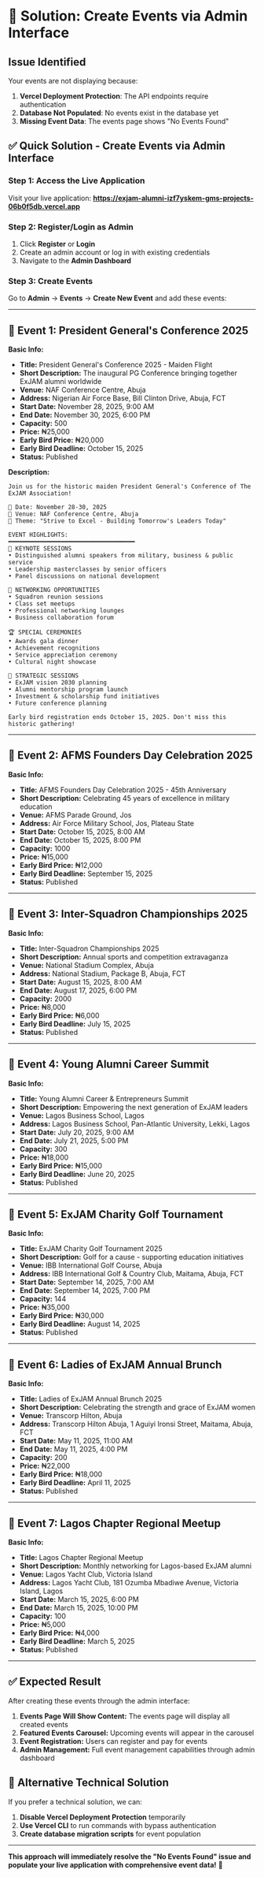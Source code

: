 # 🎯 Solution: Create Events via Admin Interface

## Issue Identified
Your events are not displaying because:
1. **Vercel Deployment Protection**: The API endpoints require authentication  
2. **Database Not Populated**: No events exist in the database yet
3. **Missing Event Data**: The events page shows "No Events Found"

## ✅ **Quick Solution - Create Events via Admin Interface**

### Step 1: Access the Live Application
Visit your live application: **https://exjam-alumni-izf7yskem-gms-projects-06b0f5db.vercel.app**

### Step 2: Register/Login as Admin
1. Click **Register** or **Login**
2. Create an admin account or log in with existing credentials
3. Navigate to the **Admin Dashboard**

### Step 3: Create Events
Go to **Admin** → **Events** → **Create New Event** and add these events:

---

## 📅 **Event 1: President General's Conference 2025**

**Basic Info:**
- **Title:** President General's Conference 2025 - Maiden Flight
- **Short Description:** The inaugural PG Conference bringing together ExJAM alumni worldwide
- **Venue:** NAF Conference Centre, Abuja  
- **Address:** Nigerian Air Force Base, Bill Clinton Drive, Abuja, FCT
- **Start Date:** November 28, 2025, 9:00 AM
- **End Date:** November 30, 2025, 6:00 PM
- **Capacity:** 500
- **Price:** ₦25,000
- **Early Bird Price:** ₦20,000
- **Early Bird Deadline:** October 15, 2025
- **Status:** Published

**Description:**
```
Join us for the historic maiden President General's Conference of The ExJAM Association!

📅 Date: November 28-30, 2025
📍 Venue: NAF Conference Centre, Abuja
🎯 Theme: "Strive to Excel - Building Tomorrow's Leaders Today"

EVENT HIGHLIGHTS:
━━━━━━━━━━━━━━━━━━━━━━━━━━━━━━━━━━━━
🎤 KEYNOTE SESSIONS
• Distinguished alumni speakers from military, business & public service
• Leadership masterclasses by senior officers
• Panel discussions on national development

🤝 NETWORKING OPPORTUNITIES
• Squadron reunion sessions
• Class set meetups  
• Professional networking lounges
• Business collaboration forum

🏆 SPECIAL CEREMONIES
• Awards gala dinner
• Achievement recognitions
• Service appreciation ceremony
• Cultural night showcase

🎯 STRATEGIC SESSIONS
• ExJAM vision 2030 planning
• Alumni mentorship program launch
• Investment & scholarship fund initiatives
• Future conference planning

Early bird registration ends October 15, 2025. Don't miss this historic gathering!
```

---

## 📅 **Event 2: AFMS Founders Day Celebration 2025**

**Basic Info:**
- **Title:** AFMS Founders Day Celebration 2025 - 45th Anniversary
- **Short Description:** Celebrating 45 years of excellence in military education
- **Venue:** AFMS Parade Ground, Jos
- **Address:** Air Force Military School, Jos, Plateau State
- **Start Date:** October 15, 2025, 8:00 AM
- **End Date:** October 15, 2025, 8:00 PM
- **Capacity:** 1000
- **Price:** ₦15,000
- **Early Bird Price:** ₦12,000
- **Early Bird Deadline:** September 15, 2025
- **Status:** Published

---

## 📅 **Event 3: Inter-Squadron Championships 2025**

**Basic Info:**
- **Title:** Inter-Squadron Championships 2025
- **Short Description:** Annual sports and competition extravaganza
- **Venue:** National Stadium Complex, Abuja
- **Address:** National Stadium, Package B, Abuja, FCT
- **Start Date:** August 15, 2025, 8:00 AM
- **End Date:** August 17, 2025, 6:00 PM
- **Capacity:** 2000
- **Price:** ₦8,000
- **Early Bird Price:** ₦6,000
- **Early Bird Deadline:** July 15, 2025
- **Status:** Published

---

## 📅 **Event 4: Young Alumni Career Summit**

**Basic Info:**
- **Title:** Young Alumni Career & Entrepreneurs Summit
- **Short Description:** Empowering the next generation of ExJAM leaders
- **Venue:** Lagos Business School, Lagos
- **Address:** Lagos Business School, Pan-Atlantic University, Lekki, Lagos
- **Start Date:** July 20, 2025, 9:00 AM
- **End Date:** July 21, 2025, 5:00 PM
- **Capacity:** 300
- **Price:** ₦18,000
- **Early Bird Price:** ₦15,000
- **Early Bird Deadline:** June 20, 2025
- **Status:** Published

---

## 📅 **Event 5: ExJAM Charity Golf Tournament**

**Basic Info:**
- **Title:** ExJAM Charity Golf Tournament 2025
- **Short Description:** Golf for a cause - supporting education initiatives
- **Venue:** IBB International Golf Course, Abuja
- **Address:** IBB International Golf & Country Club, Maitama, Abuja, FCT
- **Start Date:** September 14, 2025, 7:00 AM
- **End Date:** September 14, 2025, 7:00 PM
- **Capacity:** 144
- **Price:** ₦35,000
- **Early Bird Price:** ₦30,000
- **Early Bird Deadline:** August 14, 2025
- **Status:** Published

---

## 📅 **Event 6: Ladies of ExJAM Annual Brunch**

**Basic Info:**
- **Title:** Ladies of ExJAM Annual Brunch 2025
- **Short Description:** Celebrating the strength and grace of ExJAM women
- **Venue:** Transcorp Hilton, Abuja
- **Address:** Transcorp Hilton Abuja, 1 Aguiyi Ironsi Street, Maitama, Abuja, FCT
- **Start Date:** May 11, 2025, 11:00 AM
- **End Date:** May 11, 2025, 4:00 PM
- **Capacity:** 200
- **Price:** ₦22,000
- **Early Bird Price:** ₦18,000
- **Early Bird Deadline:** April 11, 2025
- **Status:** Published

---

## 📅 **Event 7: Lagos Chapter Regional Meetup**

**Basic Info:**
- **Title:** Lagos Chapter Regional Meetup
- **Short Description:** Monthly networking for Lagos-based ExJAM alumni
- **Venue:** Lagos Yacht Club, Victoria Island
- **Address:** Lagos Yacht Club, 181 Ozumba Mbadiwe Avenue, Victoria Island, Lagos
- **Start Date:** March 15, 2025, 6:00 PM
- **End Date:** March 15, 2025, 10:00 PM
- **Capacity:** 100
- **Price:** ₦5,000
- **Early Bird Price:** ₦4,000
- **Early Bird Deadline:** March 5, 2025
- **Status:** Published

---

## ✅ **Expected Result**

After creating these events through the admin interface:

1. **Events Page Will Show Content:** The events page will display all created events
2. **Featured Events Carousel:** Upcoming events will appear in the carousel
3. **Event Registration:** Users can register and pay for events
4. **Admin Management:** Full event management capabilities through admin dashboard

## 🔧 **Alternative Technical Solution**

If you prefer a technical solution, we can:
1. **Disable Vercel Deployment Protection** temporarily
2. **Use Vercel CLI** to run commands with bypass authentication
3. **Create database migration scripts** for event population

---

**This approach will immediately resolve the "No Events Found" issue and populate your live application with comprehensive event data!** 🎉
